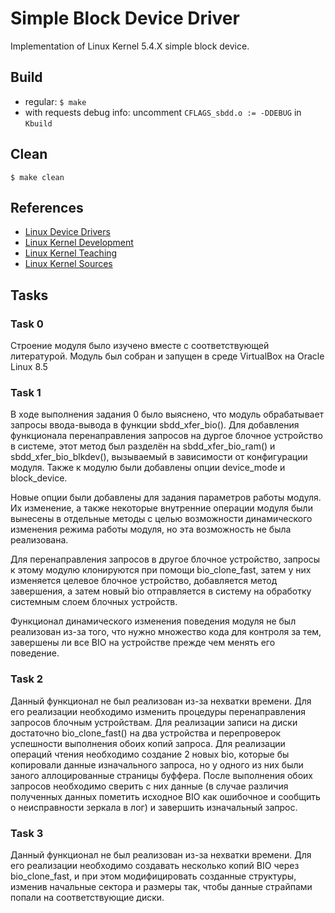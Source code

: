 # Simple Block Device Driver
Implementation of Linux Kernel 5.4.X simple block device.

## Build
- regular:
`$ make`
- with requests debug info:
uncomment `CFLAGS_sbdd.o := -DDEBUG` in `Kbuild`

## Clean
`$ make clean`

## References
- [Linux Device Drivers](https://lwn.net/Kernel/LDD3/)
- [Linux Kernel Development](https://rlove.org)
- [Linux Kernel Teaching](https://linux-kernel-labs.github.io/refs/heads/master/labs/block_device_drivers.html)
- [Linux Kernel Sources](https://github.com/torvalds/linux)


## Tasks
### Task 0

Строение модуля было изучено вместе с соответствующей литературой. Модуль был собран и запущен в среде VirtualBox на Oracle Linux 8.5

### Task 1

В ходе выполнения задания 0 было выяснено, что модуль обрабатывает запросы ввода-вывода в функции sbdd_xfer_bio(). Для добавления функционала перенаправления запросов на дургое блочное устройство в системе, этот метод был разделён на sbdd_xfer_bio_ram() и sbdd_xfer_bio_blkdev(), вызываемый в зависимости от конфигурации модуля. Также к модулю были добавлены опции device_mode и block_device.

Новые опции были добавлены для задания параметров работы модуля. Их изменение, а также некоторые внутренние операции модуля были вынесены в отдельные методы с целью возможности динамического изменения режима работы модуля, но эта возможность не была реализована.

Для перенаправления запросов в другое блочное устройство, запросы к этому модулю клонируются при помощи bio_clone_fast, затем у них изменяется целевое блочное устройство, добавляется метод завершения, а затем новый bio отправляется в систему на обработку системным слоем блочных устройств. 

Функционал динамического изменения поведения модуля не был реализован из-за того, что нужно множество кода для контроля за тем, завершены ли все BIO на устройстве прежде чем менять его поведение.

### Task 2
Данный функционал не был реализован из-за нехватки времени. Для его реализации необходимо изменить процедуры перенаправления запросов блочным устройствам. Для реализации записи на диски достаточно bio_clone_fast() на два устройства и перепроверок успешности выполнения обоих копий запроса. Для реализации операций чтения необходимо создание 2 новых bio, которые бы копировали данные изначального запроса, но у одного из них были заного аллоцированные страницы буффера. После выполнения обоих запросов необходимо сверить с них данные (в случае различия полученных данных пометить исходное BIO как ошибочное и сообщить о неисправности зеркала в лог) и завершить изначальный запрос.

### Task 3
Данный функционал не был реализован из-за нехватки времени. Для его реализации необходимо создавать несколько копий BIO через bio_clone_fast, и при этом модифицировать созданные структуры, изменив начальные сектора и размеры так, чтобы данные страйпами попали на соответствующие диски.